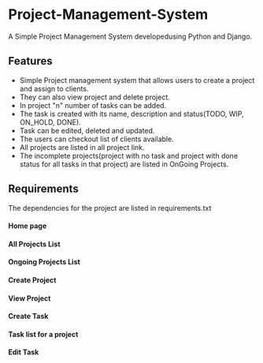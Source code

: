 # Project-Management-System

A Simple Project Management System developedusing Python and Django.

## Features

- Simple Project management system that allows users to create a project and assign to clients. 
- They can also view project and delete project.
- In project "n" number of tasks can be added.
- The task is created with its name, description and status(TODO, WIP, ON_HOLD, DONE).
- Task can be edited, deleted and updated.
- The users can checkout list of clients available.
- All projects are listed in all project link.
- The incomplete projects(project with no task and project with done status for all tasks in that project) are listed in OnGoing Projects.

## Requirements

The dependencies for the project are listed in requirements.txt 

#### Home page
#### All Projects List
#### Ongoing Projects List
#### Create Project
#### View Project
#### Create Task
#### Task list for a project  
#### Edit Task
